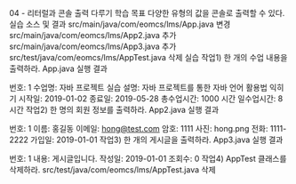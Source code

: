 04 - 리터럴과 콘솔 출력 다루기
학습 목표
다양한 유형의 값을 콘솔로 출력할 수 있다.
실습 소스 및 결과
src/main/java/com/eomcs/lms/App.java 변경
src/main/java/com/eomcs/lms/App2.java 추가
src/main/java/com/eomcs/lms/App3.java 추가
src/test/java/com/eomcs/lms/AppTest.java 삭제
실습
작업1) 한 개의 수업 내용을 출력하라.
App.java 실행 결과

번호: 1
수업명: 자바 프로젝트 실습
설명: 자바 프로젝트를 통한 자바 언어 활용법 익히기
시작일: 2019-01-02
종료일: 2019-05-28
총수업시간: 1000 시간
일수업시간: 8 시간
작업2) 한 명의 회원 정보를 출력하라.
App2.java 실행 결과

번호: 1
이름: 홍길동
이메일: hong@test.com
암호: 1111
사진: hong.png
전화: 1111-2222
가입일: 2019-01-01
작업3) 한 개의 게시글을 출력하라.
App3.java 실행 결과

번호: 1
내용: 게시글입니다.
작성일: 2019-01-01
조회수: 0
작업4) AppTest 클래스를 삭제하라.
src/test/java/com/eomcs/lms/AppTest.java 삭제